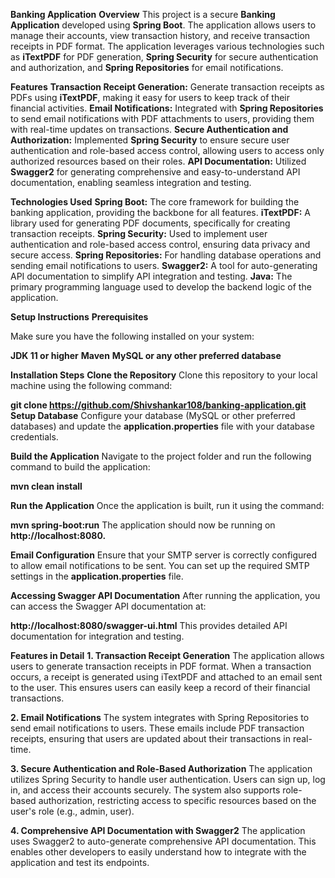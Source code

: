**Banking Application**
**Overview**
This project is a secure **Banking Application** developed using **Spring Boot**. The application allows users to manage their accounts, view transaction history, and receive transaction receipts in PDF format. The application leverages various technologies such as **iTextPDF** for PDF generation, **Spring Security** for secure authentication and authorization, and **Spring Repositories** for email notifications.

**Features**
**Transaction Receipt Generation:** Generate transaction receipts as PDFs using **iTextPDF**, making it easy for users to keep track of their financial activities.
**Email Notifications:** Integrated with **Spring Repositories** to send email notifications with PDF attachments to users, providing them with real-time updates on transactions.
**Secure Authentication and Authorization:** Implemented **Spring Security** to ensure secure user authentication and role-based access control, allowing users to access only authorized resources based on their roles.
**API Documentation:** Utilized **Swagger2** for generating comprehensive and easy-to-understand API documentation, enabling seamless integration and testing.

**Technologies Used**
**Spring Boot:** The core framework for building the banking application, providing the backbone for all features.
**iTextPDF:** A library used for generating PDF documents, specifically for creating transaction receipts.
**Spring Security:** Used to implement user authentication and role-based access control, ensuring data privacy and secure access.
**Spring Repositories:** For handling database operations and sending email notifications to users.
**Swagger2:** A tool for auto-generating API documentation to simplify API integration and testing.
**Java:** The primary programming language used to develop the backend logic of the application.

**Setup Instructions**
**Prerequisites**

Make sure you have the following installed on your system:

**JDK 11 or higher**
**Maven**
**MySQL or any other preferred database**

**Installation Steps**
**Clone the Repository**
Clone this repository to your local machine using the following command:


**git clone https://github.com/Shivshankar108/banking-application.git**
**Setup Database**
Configure your database (MySQL or other preferred databases) and update the **application.properties** file with your database credentials.

**Build the Application**
Navigate to the project folder and run the following command to build the application:

**mvn clean install**

**Run the Application**
Once the application is built, run it using the command:

**mvn spring-boot:run**
The application should now be running on **http://localhost:8080.**

**Email Configuration**
Ensure that your SMTP server is correctly configured to allow email notifications to be sent. You can set up the required SMTP settings in the **application.properties** file.

**Accessing Swagger API Documentation**
After running the application, you can access the Swagger API documentation at:

**http://localhost:8080/swagger-ui.html**
This provides detailed API documentation for integration and testing.

**Features in Detail**
**1. Transaction Receipt Generation**
The application allows users to generate transaction receipts in PDF format. When a transaction occurs, a receipt is generated using iTextPDF and attached to an email sent to the user. This ensures users can easily keep a record of their financial transactions.

**2. Email Notifications**
The system integrates with Spring Repositories to send email notifications to users. These emails include PDF transaction receipts, ensuring that users are updated about their transactions in real-time.

**3. Secure Authentication and Role-Based Authorization**
The application utilizes Spring Security to handle user authentication. Users can sign up, log in, and access their accounts securely. The system also supports role-based authorization, restricting access to specific resources based on the user's role (e.g., admin, user).

**4. Comprehensive API Documentation with Swagger2**
The application uses Swagger2 to auto-generate comprehensive API documentation. This enables other developers to easily understand how to integrate with the application and test its endpoints.
